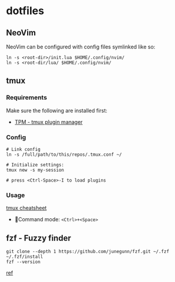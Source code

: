 # dotfiles

## NeoVim

NeoVim can be configured with config files symlinked like so:

```
ln -s <root-dir>/init.lua $HOME/.config/nvim/
ln -s <root-dir/lua/ $HOME/.config/nvim/
```

## tmux

### Requirements

Make sure the following are installed first:

* [TPM - tmux plugin manager](https://github.com/tmux-plugins/tpm#installation)

### Config

```shell
# Link config
ln -s /full/path/to/this/repos/.tmux.conf ~/

# Initialize settings:
tmux new -s my-session

# press <Ctrl-Space>-I to load plugins
```

### Usage

[tmux cheatsheet](https://tmuxcheatsheet.com/)

* 🌟Command mode: `<Ctrl>+<Space>`

## fzf - Fuzzy finder

```shell
git clone --depth 1 https://github.com/junegunn/fzf.git ~/.fzf
~/.fzf/install
fzf --version
```

[ref](https://www.linode.com/docs/guides/how-to-use-fzf/)